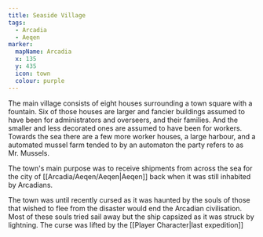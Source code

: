```yaml
---
title: Seaside Village
tags:
  - Arcadia
  - Aeqen
marker:
  mapName: Arcadia
  x: 135
  y: 435
  icon: town
  colour: purple
---
```


The main village consists of eight houses surrounding a town square with a fountain. Six of those houses are larger and fancier buildings assumed to have been for administrators and overseers, and their families. And the smaller and less decorated ones are assumed to have been for workers. Towards the sea there are a few more worker houses, a large harbour, and a automated mussel farm tended to by an automaton the party refers to as Mr. Mussels.

The town's main purpose was to receive shipments from across the sea for the city of [[Arcadia/Aeqen/Aeqen|Aeqen]] back when it was still inhabited by Arcadians.

The town was until recently cursed as it was haunted by the souls of those that wished to flee from the disaster would end the Arcadian civilisation. Most of these souls tried sail away but the ship capsized as it was struck by lightning. The curse was lifted by the [[Player Character|last expedition]]
